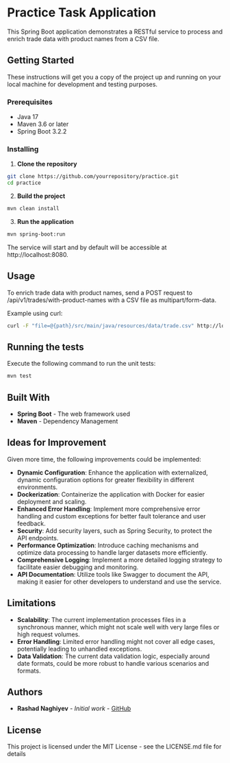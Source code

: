 # Practice Task Application

This Spring Boot application demonstrates a RESTful service to process and enrich trade data with product names from a CSV file.

## Getting Started

These instructions will get you a copy of the project up and running on your local machine for development and testing purposes.

### Prerequisites

- Java 17
- Maven 3.6 or later
- Spring Boot 3.2.2

### Installing

1. **Clone the repository**

```bash
git clone https://github.com/yourrepository/practice.git
cd practice
```
2. **Build the project**
```bash
mvn clean install
```
3. **Run the application**
```bash
mvn spring-boot:run
```
The service will start and by default will be accessible at http://localhost:8080.

## Usage
To enrich trade data with product names, send a POST request to /api/v1/trades/with-product-names with a CSV file as multipart/form-data.

Example using curl:
```bash
curl -F "file=@{path}/src/main/java/resources/data/trade.csv" http://localhost:8080/api/v1/trades/with-product-names
```

## Running the tests
Execute the following command to run the unit tests:
```bash
mvn test
```

## Built With

- **Spring Boot** - The web framework used
- **Maven** - Dependency Management

## Ideas for Improvement

Given more time, the following improvements could be implemented:

- **Dynamic Configuration**: Enhance the application with externalized, dynamic configuration options for greater flexibility in different environments.
- **Dockerization**: Containerize the application with Docker for easier deployment and scaling.
- **Enhanced Error Handling**: Implement more comprehensive error handling and custom exceptions for better fault tolerance and user feedback.
- **Security**: Add security layers, such as Spring Security, to protect the API endpoints.
- **Performance Optimization**: Introduce caching mechanisms and optimize data processing to handle larger datasets more efficiently.
- **Comprehensive Logging**: Implement a more detailed logging strategy to facilitate easier debugging and monitoring.
- **API Documentation**: Utilize tools like Swagger to document the API, making it easier for other developers to understand and use the service.

## Limitations

- **Scalability**: The current implementation processes files in a synchronous manner, which might not scale well with very large files or high request volumes.
- **Error Handling**: Limited error handling might not cover all edge cases, potentially leading to unhandled exceptions.
- **Data Validation**: The current data validation logic, especially around date formats, could be more robust to handle various scenarios and formats.

## Authors

- **Rashad Naghiyev** - *Initial work* - [GitHub](https://github.com/Kreeby)

## License

This project is licensed under the MIT License - see the LICENSE.md file for details
